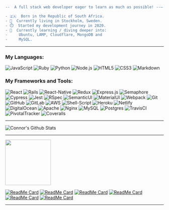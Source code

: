 ```diff

--  A full stack web developer eager to learn as much as possible! --–

- 🇿🇦  Born in the Republic of South Africa.
- 📍  Currently living in Stockholm, Sweden.
- ⏱️  Started my development journey in 2020.
- 📖  Currently learning / diving deeper into: 
-     Ubuntu, LAMP, Cloudflare, MongoDB and 
-     MySQL.
```

--------------------------------------------------------------------------------------

### My Languages:

![JavaScript](https://img.shields.io/badge/-JavaScript-black?style=flat-square&logo=javascript)
![Ruby](https://img.shields.io/badge/-Ruby-CC342D?style=flat-square&logo=ruby)
![Python](https://img.shields.io/badge/-Python-black?style=flat-square&logo=python)
![Node.js](https://img.shields.io/badge/-Nodejs-black?style=flat-square&logo=Node.js)
![HTML5](https://img.shields.io/badge/-HTML5-E34F26?style=flat-square&logo=html5&logoColor=white)
![CSS3](https://img.shields.io/badge/-CSS3-1572B6?style=flat-square&logo=css3)
![Markdown](https://img.shields.io/badge/markdown-%23000000.svg?&style=flat-square&logo=markdown)


### My Frameworks and Tools:
![React](https://img.shields.io/badge/-React-black?style=flat-square&logo=react)
![Rails](https://img.shields.io/badge/-Ruby%20on%20Rails-CC0000?style=flat-square&logo=ruby-on-rails)
![React-Native](https://img.shields.io/badge/react_native%20-%2320232a.svg?&style=flat-square&logo=react-native)
![Redux](https://img.shields.io/badge/-Redux-764ABC?style=flat-square&logo=redux)
![Express.js](https://img.shields.io/badge/-Express-430098?style=flat-square)
![Semaphore](https://img.shields.io/badge/-Semaphore-grey?19A974?style=flat-square&logo=semaphore-ci)
![Cypress](https://img.shields.io/badge/-Cypress-17202C?style=flat-square&logo=cypress)
![Jest](https://img.shields.io/badge/-Jest-C21325?style=flat-square&logo=jest)
![RSpec](https://img.shields.io/badge/-RSpec-red?430098?style=flat-square)
![SemanticUI](https://img.shields.io/badge/-Semantic%20UI-430098?style=flat-square)
![MaterialUI](https://img.shields.io/badge/material%20ui%20-%230081CB.svg?&style=flat-square&logo=materialui)
![Webpack](https://img.shields.io/badge/webpack%20-%238DD6F9.svg?&style=flat-square&logo=webpack)
![Git](https://img.shields.io/badge/-Git-black?style=flat-square&logo=git)
![GitHub](https://img.shields.io/badge/-GitHub-181717?style=flat-square&logo=github)
![GitLab](https://img.shields.io/badge/gitlab%20-%23181717.svg?&style=flat-square&logo=gitlab)
![AWS](https://img.shields.io/badge/AWS%20-%23FF9900.svg?&style=flat-square&logo=aws)
![Shell-Script](https://img.shields.io/badge/shell_script%20-%23121011.svg?&style=flat-square&logo=shellscript)
![Heroku](https://img.shields.io/badge/-Heroku-430098?style=flat-square&logo=heroku)
![Netlify](https://img.shields.io/badge/-Netlify-black?00C7B7?style=flat-square&logo=netlify)
![DigitalOcean](https://img.shields.io/badge/DigitalOcean-%230167ff.svg?&style=flat-square&logo=digitalocean)
![Apache](https://img.shields.io/badge/apache%20-%23D42029.svg?&style=flat-square&logo=apache)
![Nginx](https://img.shields.io/badge/nginx%20-%23009639.svg?&style=flat-square&logo=nginx)
![MySQL](https://img.shields.io/badge/mysql-%2300f.svg?&style=flat-square&logo=mysql)
![Postgres](https://img.shields.io/badge/-PostgreSQL-336791?style=flat-square&logo=postgresql)
![TravisCI](https://img.shields.io/badge/travisci%20-%232B2F33.svg?&style=flat-square&logo=travisci)
![PivotalTracker](https://img.shields.io/badge/-Pivotal%20Tracker-430098?style=flat-square&logo=pivotaltracker)
![Coveralls](https://img.shields.io/badge/-Coveralls-3F5767?style=flat-square&logo=coveralls)


--------------------------------------------------------------------------------------

![Connor's Github Stats](https://github-readme-stats.vercel.app/api?username=grconnor&show_icons=true&theme=radical)

<!-- [![Connor's wakatime stats](https://github-readme-stats.vercel.app/api/wakatime?username=grconnor)](https://github.com/grconnor/github-readme-stats) -->

--------------------------------------------------------------------------------------

[<img height="145" width="145" src="https://cdn.jsdelivr.net/npm/simple-icons@v3/icons/linkedin.svg">](https://www.linkedin.com/in/connor-roelofsen/)

[![ReadMe Card](https://github-readme-stats.vercel.app/api/pin/?username=grconnor&repo=client_admin_el_gaucho_nyheter)](https://github.com/grconnor/client_admin_el_gaucho_nyheter)
[![ReadMe Card](https://github-readme-stats.vercel.app/api/pin/?username=grconnor&repo=client_user_el_gaucho_nyheter)](https://github.com/grconnor/client_user_el_gaucho_nyheter)
[![ReadMe Card](https://github-readme-stats.vercel.app/api/pin/?username=grconnor&repo=mobile_el_gaucho_nyheter)](https://github.com/grconnor/mobile_el_gaucho_nyheter)
[![ReadMe Card](https://github-readme-stats.vercel.app/api/pin/?username=grconnor&repo=api_el_gaucho_nyheter)](https://github.com/grconnor/api_el_gaucho_nyheter)
[![ReadMe Card](https://github-readme-stats.vercel.app/api/pin/?username=grconnor&repo=connorroelofsen.com_and_subdomains)](https://github.com/grconnor/connorroelofsen.com_and_subdomains)
[![ReadMe Card](https://github-readme-stats.vercel.app/api/pin/?username=grconnor&repo=connorroelofsen.com)](https://github.com/grconnor/connorroelofsen.com)

--------------------------------------------------------------------------------------

